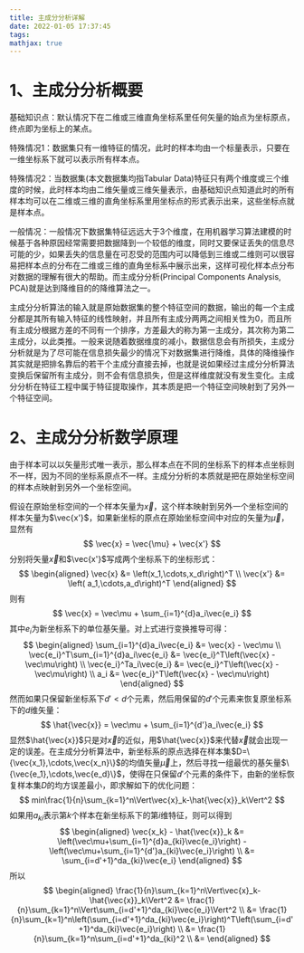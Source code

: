 ```yaml
---
title: 主成分分析详解
date: 2022-01-05 17:37:45
tags:
mathjax: true
---
```


# 1、主成分分析概要

基础知识点：默认情况下在二维或三维直角坐标系里任何矢量的始点为坐标原点，终点即为坐标上的某点。

特殊情况1：数据集只有一维特征的情况，此时的样本均由一个标量表示，只要在一维坐标系下就可以表示所有样本点。

特殊情况2：当数据集(本文数据集均指Tabular Data)特征只有两个维度或三个维度的时候，此时样本均由二维矢量或三维矢量表示，由基础知识点知道此时的所有样本均可以在二维或三维的直角坐标系里用坐标点的形式表示出来，这些坐标点就是样本点。

一般情况：一般情况下数据集特征远远大于3个维度，在用机器学习算法建模的时候基于各种原因经常需要把数据降到一个较低的维度，同时又要保证丢失的信息尽可能的少，如果丢失的信息量在可忍受的范围内可以降低到三维或二维则可以很容易把样本点的分布在二维或三维的直角坐标系中展示出来，这样可视化样本点分布对数据的理解有很大的帮助。而主成分分析(Principal Components Analysis, PCA)就是达到降维目的的降维算法之一。

主成分分析算法的输入就是原始数据集的整个特征空间的数据，输出的每一个主成分都是其所有输入特征的线性映射，并且所有主成分两两之间相关性为0，而且所有主成分根据方差的不同有一个排序，方差最大的称为第一主成分，其次称为第二主成分，以此类推。一般来说随着数据维度的减小，数据信息会有所损失，主成分分析就是为了尽可能在信息损失最少的情况下对数据集进行降维，具体的降维操作其实就是把排名靠后的若干个主成分直接去掉，也就是说如果经过主成分分析算法变换后保留所有主成分，则不会有信息损失，但是这样维度就没有发生变化。主成分分析在特征工程中属于特征提取操作，其本质是把一个特征空间映射到了另外一个特征空间。

# 2、主成分分析数学原理

由于样本可以以矢量形式唯一表示，那么样本点在不同的坐标系下的样本点坐标则不一样，因为不同的坐标系原点不一样。主成分分析的本质就是把在原始坐标空间的样本点映射到另外一个坐标空间。

假设在原始坐标空间的一个样本矢量为$\vec{x}$，这个样本映射到另外一个坐标空间的样本矢量为$\vec{x'}$，如果新坐标的原点在原始坐标空间中对应的矢量为$\vec{\mu}$，显然有
$$
\vec{x} = \vec{\mu} + \vec{x'}
$$
分别将矢量$\vec{x}$和$\vec{x'}$写成两个坐标系下的坐标形式：
$$
\begin{aligned}
\vec{x} &= \left(x_1,\cdots,x_d\right)^T \\
\vec{x'} &= \left( a_1,\cdots,a_d\right)^T
\end{aligned}
$$
则有
$$
\vec{x} = \vec\mu + \sum_{i=1}^{d}a_i\vec{e_i}
$$
其中$e_i$为新坐标系下的单位基矢量。对上式进行变换推导可得：
$$
\begin{aligned}
\sum_{i=1}^{d}a_i\vec{e_i} &= \vec{x} - \vec\mu \\
\vec{e_i}^T\sum_{i=1}^{d}a_i\vec{e_i} &= \vec{e_i}^T\left(\vec{x} - \vec\mu\right) \\
\vec{e_i}^Ta_i\vec{e_i} &= \vec{e_i}^T\left(\vec{x} - \vec\mu\right) \\
a_i &= \vec{e_i}^T\left(\vec{x} - \vec\mu\right)
\end{aligned}
$$
然而如果只保留新坐标系下$d'<d$个元素，然后用保留的$d'$个元素来恢复原坐标系下的$d$维矢量：
$$
\hat{\vec{x}} = \vec\mu + \sum_{i=1}^{d'}a_i\vec{e_i}
$$
显然$\hat{\vec{x}}$只是对$\vec{x}$的近似，用$\hat{\vec{x}}$来代替$\vec{x}$就会出现一定的误差。在主成分分析算法中，新坐标系的原点选择在样本集$D=\{\vec{x_1},\cdots,\vec{x_n}\}$的均值矢量$\vec\mu$上，然后寻找一组最优的基矢量$\{\vec{e_1},\cdots,\vec{e_d}\}$，使得在只保留$d'$个元素的条件下，由新的坐标恢复样本集$D$的均方误差最小，即求解如下的优化问题：
$$
min\frac{1}{n}\sum_{k=1}^n\Vert\vec{x}_k-\hat{\vec{x}}_k\Vert^2
$$
如果用$a_{ki}$表示第$k$个样本在新坐标系下的第$i$维特征，则可以得到
$$
\begin{aligned}
\vec{x_k} - \hat{\vec{x}}_k &= \left(\vec\mu+\sum_{i=1}^{d}a_{ki}\vec{e_i}\right) - \left(\vec\mu+\sum_{i=1}^{d'}a_{ki}\vec{e_i}\right) \\
&= \sum_{i=d'+1}^da_{ki}\vec{e_i}
\end{aligned}
$$
所以
$$
\begin{aligned}
\frac{1}{n}\sum_{k=1}^n\Vert\vec{x}_k-\hat{\vec{x}}_k\Vert^2 &= \frac{1}{n}\sum_{k=1}^n\Vert\sum_{i=d'+1}^da_{ki}\vec{e_i}\Vert^2 \\
&= \frac{1}{n}\sum_{k=1}^n\left(\sum_{i=d'+1}^da_{ki}\vec{e_i}\right)^T\left(\sum_{i=d'+1}^da_{ki}\vec{e_i}\right) \\
&= \frac{1}{n}\sum_{k=1}^n\sum_{i=d'+1}^da_{ki}^2 \\
&= 
\end{aligned}
$$
